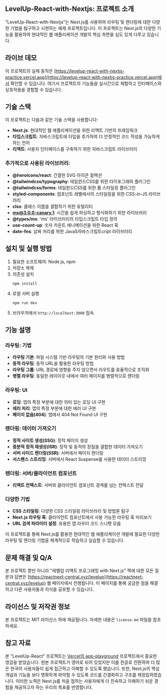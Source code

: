 
## LevelUp-React-with-Nextjs: 프로젝트 소개
"LevelUp-React-with-Nextjs"는 Next.js를 사용하여 라우팅 및 렌더링에 대한 다양한 기법을 탐구하고 시현하는 예제 프로젝트입니다. 이 프로젝트는 Next.js의 다양한 기능을 활용하여 현대적인 웹 애플리케이션 개발의 핵심 측면을 심도 있게 다루고 있습니다.

## 라이브 데모
이 프로젝트의 실제 동작은 [https://levelup-react-with-nextjs-practice.vercel.app](https://levelup-react-with-nextjs-practice.vercel.app)에서 확인할 수 있습니다. 여기서 프로젝트의 기능들을 실시간으로 체험하고 인터페이스와 상호작용을 경험할 수 있습니다.

## 기술 스택
이 프로젝트는 다음과 같은 기술 스택을 사용합니다:

- **Next.js**: 현대적인 웹 애플리케이션을 위한 리액트 기반의 프레임워크
- **타입스크립트**: 자바스크립트에 타입을 추가하여 더 안정적인 코드 작성을 가능하게 하는 언어
- **리액트**: 사용자 인터페이스를 구축하기 위한 자바스크립트 라이브러리

### 추가적으로 사용된 라이브러리:
- **@heroicons/react**: 간결한 SVG 아이콘 컬렉션
- **@tailwindcss/typography**: 테일윈드CSS를 위한 타이포그래피 플러그인
- **@tailwindcss/forms**: 테일윈드CSS를 위한 폼 스타일링 플러그인
- **styled-components**: 컴포넌트 레벨에서의 스타일링을 위한 CSS-in-JS 라이브러리
- **clsx**: 클래스 이름을 결합하기 위한 유틸리티
- **ms@3.0.0-canary.1**: 시간을 쉽게 파싱하고 형식화하기 위한 라이브러리
- **@types/ms**: 'ms' 라이브러리의 타입스크립트 타입 정의
- **use-count-up**: 숫자 카운트 애니메이션을 위한 React 훅
- **date-fns**: 날짜 처리를 위한 JavaS자바스크립트cript 라이브러리


## 설치 및 실행 방법
1. 필요한 소프트웨어: Node.js, npm
2. 저장소 복제
3. 의존성 설치
   ```
   npm install
   ```
4. 로컬 서버 실행
   ```
   npm run dev
   ```
5. 브라우저에서 `http://localhost:3000` 접속



## 기능 설명

### 라우팅: 기법
- **라우팅 기본**: 파일 시스템 기반 라우팅의 기본 원리와 사용 방법
- **동적 라우팅**: 동적 URL을 활용한 라우팅 방법
- **라우팅 그룹**: URL 경로에 영향을 주지 않으면서 라우트를 효율적으로 조직화
- **병렬 라우팅**: 동일한 레이아웃 내에서 여러 페이지를 병렬적으로 렌더링

### 라우팅: UI
- **로딩**: 앱의 특정 부분에 대한 의미 있는 로딩 UI 구현
- **에러 처리**: 앱의 특정 부분에 대한 에러 UI 구현
- **페이지 없음(404)**: 앱에서 404 Not Found UI 구현

### 렌더링: 데이터 가져오기
- **정적 사이트 생성(SSG)**: 정적 페이지 생성
- **증분적 정적 재생성(ISR)**: 정적 및 동적의 장점을 결합한 데이터 가져오기
- **서버 사이드 렌더링(SSR)**: 서버에서 페이지 렌더링
- **서스펜스 스트리밍**: 서버에서 React Suspense를 사용한 데이터 스트리밍

### 렌더링: 서버/클라이언트 컴포넌트
- **리액트 컨텍스트**: 서버와 클라이언트 컴포넌트 경계를 넘는 컨텍스트 전달

### 다양한 기법
- **CSS 스타일링**: 다양한 CSS 스타일링 라이브러리 및 방법론 탐구
- **Next.js 라우팅 훅**: 클라이언트 컴포넌트에서 사용 가능한 라우팅 훅 미리보기
- **URL 검색 파라미터 설정**: 유용한 앱 라우터 코드 스니펫 모음

이 프로젝트를 통해 Next.js를 활용한 현대적인 웹 애플리케이션 개발에 필요한 다양한 라우팅 및 렌더링 기법을 체계적으로 학습하고 실습할 수 있습니다.

## 문제 해결 및 Q/A
본 프로젝트 뿐만 아니라 "레벨업 리액트 프로그래밍 with Next.js" 책에 대한 모든 질문과 답변은 [https://reactnext-central.xyz/levelup](https://reactnext-central.xyz/levelup) 웹 페이지에서 진행됩니다. 이 페이지를 통해 궁금한 점을 해결하고 다른 사용자들과 지식을 공유할 수 있습니다.


## 라이선스 및 저작권 정보
본 프로젝트는 MIT 라이선스 하에 제공됩니다. 자세한 내용은 `license.md` 파일을 참조하세요.

## 참고 자료
본 "LevelUp-React" 프로젝트는 [Vercel의 app-playground](https://github.com/vercel/app-playground) 프로젝트에서 중요한 영감을 받았습니다. 원본 프로젝트가 영어로 되어 있었지만 이를 한글로 전환하여 더 많은 한국어 사용자들이 쉽게 접근하고 이해할 수 있도록 했습니다. 또한, Next.js의 핵심 개념과 기능을 보다 명확하게 파악할 수 있도록 코드를 간결화하고 구조를 재정립하였습니다. 이러한 노력은 Next.js를 처음 접하는 사용자에게 더 친숙하고 이해하기 쉬운 경험을 제공하고자 하는 우리의 목표를 반영합니다.
